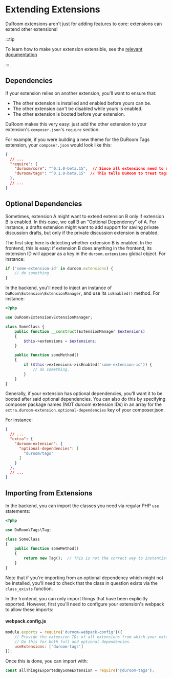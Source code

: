 # Extending Extensions

DuRoom extensions aren't just for adding features to core: extensions can extend other extensions!

:::tip

To learn how to make your extension extensible, see the [relevant documentation](extensibility.md)

:::

## Dependencies

If your extension relies on another extension, you'll want to ensure that:

- The other extension is installed and enabled before yours can be.
- The other extension can't be disabled while yours is enabled.
- The other extension is booted before your extension.

DuRoom makes this very easy: just add the other extension to your extension's `composer.json`'s `require` section.

For example, if you were building a new theme for the DuRoom Tags extension, your `composer.json` would look like this:

```json
{
  // ...
  "require": {
    "duroom/core": "^0.1.0-beta.15",  // Since all extensions need to require core.
    "duroom/tags": "^0.1.0-beta.15"  // This tells DuRoom to treat tags as a dependency of your extension.
  },
  // ...
}
```

## Optional Dependencies

Sometimes, extension A might want to extend extension B only if extension B is enabled.
In this case, we call B an "Optional Dependency" of A.
For instance, a drafts extension might want to add support for saving private discussion drafts, but only if the private discussion extension is enabled.

The first step here is detecting whether extension B is enabled. In the frontend, this is easy: if extension B does anything in the frontend, its extension ID will appear as a key in the `duroom.extensions` global object. For instance:

```js
if ('some-extension-id' in duroom.extensions) {
    // do something
}
```

In the backend, you'll need to inject an instance of `DuRoom\Extension\ExtensionManager`, and use its `isEnabled()` method. For instance:

```php
<?php

use DuRoom\Extension\ExtensionManager;

class SomeClass {
    public function __construct(ExtensionManager $extensions)
    {
        $this->extensions = $extensions;
    }

    public function someMethod()
    {
        if ($this->extensions->isEnabled('some-extension-id')) {
            // do something.
        }
    }
}
```

Generally, if your extension has optional dependencies, you'll want it to be booted after said optional dependencies.
You can also do this by specifying composer package names (NOT duroom extension IDs) in an array for the `extra.duroom-extension.optional-dependencies` key of your composer.json.

For instance:

```json
{
  // ...
  "extra": {
    "duroom-extension": {
      "optional-dependencies": [
        "duroom/tags"
      ]
    }
  },
  // ...
}
```

## Importing from Extensions

In the backend, you can import the classes you need via regular PHP `use` statements:

```php
<?php

use DuRoom\Tags\Tag;

class SomeClass
{
    public function someMethod()
    {
        return new Tag();  // This is not the correct way to instantiate models, it's just here for example of importing.
    }
}
```

Note that if you're importing from an optional dependency which might not be installed, you'll need to check that the class in question exists via the `class_exists` function.

In the frontend, you can only import things that have been explicitly exported. However, first you'll need to configure your extension's webpack to allow these imports:

#### webpack.config.js

```js
module.exports = require('duroom-webpack-config')({
    // Provide the extension IDs of all extensions from which your extension will be importing.
    // Do this for both full and optional dependencies.
    useExtensions: ['duroom-tags']
});
```

Once this is done, you can import with:

```js
const allThingsExportedBySomeExtension = require('@duroom-tags');
```
